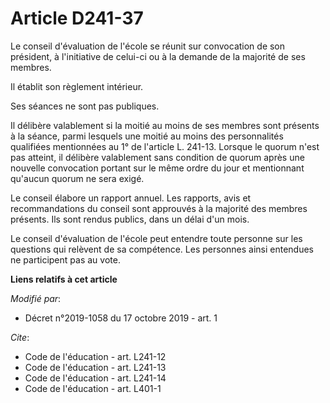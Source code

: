 # Article D241-37

Le conseil d'évaluation de l'école se réunit sur convocation de son président, à l'initiative de celui-ci ou à la demande de
la majorité de ses membres.

Il établit son règlement intérieur.

Ses séances ne sont pas publiques.

Il délibère valablement si la moitié au moins de ses membres sont présents à la séance, parmi lesquels une moitié au moins
des personnalités qualifiées mentionnées au 1° de l'article L. 241-13. Lorsque le quorum n'est pas atteint, il délibère
valablement sans condition de quorum après une nouvelle convocation portant sur le même ordre du jour et mentionnant qu'aucun
quorum ne sera exigé.

Le conseil élabore un rapport annuel. Les rapports, avis et recommandations du conseil sont approuvés à la majorité des
membres présents. Ils sont rendus publics, dans un délai d'un mois.

Le conseil d'évaluation de l'école peut entendre toute personne sur les questions qui relèvent de sa compétence. Les
personnes ainsi entendues ne participent pas au vote.

**Liens relatifs à cet article**

_Modifié par_:

  - Décret n°2019-1058 du 17 octobre 2019 - art. 1

_Cite_:

  - Code de l'éducation - art. L241-12
  - Code de l'éducation - art. L241-13
  - Code de l'éducation - art. L241-14
  - Code de l'éducation - art. L401-1
